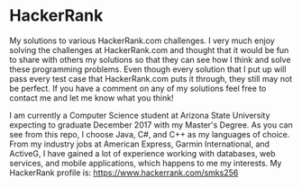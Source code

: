 # HackerRank
My solutions to various HackerRank.com challenges.  I very much enjoy solving the challenges at HackerRank.com and thought that it would be fun to share with others my solutions so that they can see how I think and solve these programming problems.  Even though every solution that I put up will pass every test case that HackerRank.com puts it through, they still may not be perfect.  If you have a comment on any of my solutions feel free to contact me and let me know what you think!

I am currently a Computer Science student at Arizona State University expecting to graduate December 2017 with my Master's Degree.  As you can see from this repo, I choose Java, C#, and C++ as my languages of choice.  From my industry jobs at American Express, Garmin International, and ActiveG, I have gained a lot of experience working with databases, web services, and mobile applications, which happens to me my interests. 
My HackerRank profile is: https://www.hackerrank.com/smks256
